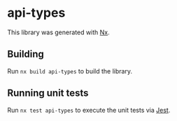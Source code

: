 # api-types

This library was generated with [Nx](https://nx.dev).

## Building

Run `nx build api-types` to build the library.

## Running unit tests

Run `nx test api-types` to execute the unit tests via [Jest](https://jestjs.io).
